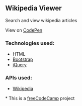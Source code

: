 ## Wikipedia Viewer

Search and view wikipedia articles

View on [CodePen](http://codepen.io/emiliogozo/full/YWdPYK)

### Technologies used:
- HTML
- [Bootstrap](http://getbootstrap.com/)
- [jQuery](https://jquery.com)

### APIs used:
- [Wikipedia](https://www.mediawiki.org/wiki/API:Main_page)

\* This is a [freeCodeCamp](https://www.freecodecamp.com/emiliogozo) project